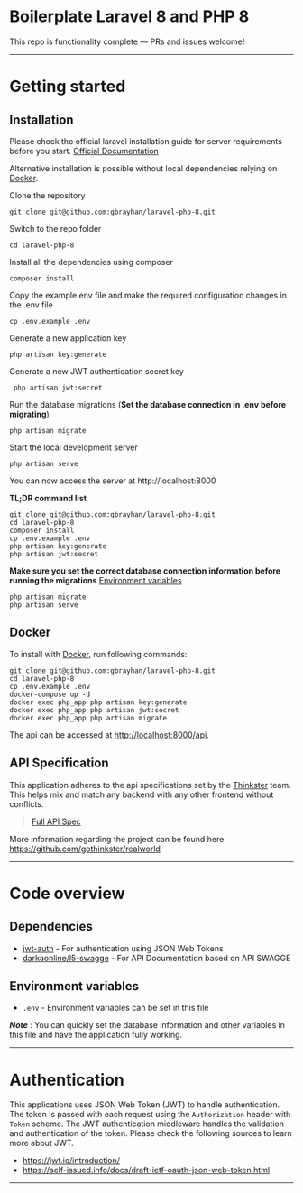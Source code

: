 # Boilerplate Laravel 8 and PHP 8 

This repo is functionality complete — PRs and issues welcome!

----------

# Getting started

## Installation

Please check the official laravel installation guide for server requirements before you start. [Official Documentation](https://laravel.com/docs/5.4/installation#installation)

Alternative installation is possible without local dependencies relying on [Docker](#docker).

Clone the repository

    git clone git@github.com:gbrayhan/laravel-php-8.git

Switch to the repo folder

    cd laravel-php-8

Install all the dependencies using composer

    composer install

Copy the example env file and make the required configuration changes in the .env file

    cp .env.example .env

Generate a new application key

    php artisan key:generate

Generate a new JWT authentication secret key

     php artisan jwt:secret

Run the database migrations (**Set the database connection in .env before migrating**)

    php artisan migrate

Start the local development server

    php artisan serve

You can now access the server at http://localhost:8000

**TL;DR command list**

    git clone git@github.com:gbrayhan/laravel-php-8.git
    cd laravel-php-8
    composer install
    cp .env.example .env
    php artisan key:generate
    php artisan jwt:secret


**Make sure you set the correct database connection information before running the migrations** [Environment variables](#environment-variables)

    php artisan migrate
    php artisan serve

## Docker

To install with [Docker](https://www.docker.com), run following commands:

```
git clone git@github.com:gbrayhan/laravel-php-8.git
cd laravel-php-8
cp .env.example .env
docker-compose up -d
docker exec php_app php artisan key:generate
docker exec php_app php artisan jwt:secret
docker exec php_app php artisan migrate
```

The api can be accessed at [http://localhost:8000/api](http://localhost:8000/api).

## API Specification

This application adheres to the api specifications set by the [Thinkster](https://github.com/gothinkster) team. This helps mix and match any backend with any other frontend without conflicts.

> [Full API Spec](https://github.com/gothinkster/realworld/tree/master/api)

More information regarding the project can be found here https://github.com/gothinkster/realworld

----------

# Code overview

## Dependencies

- [jwt-auth](https://github.com/tymondesigns/jwt-auth) - For authentication using JSON Web Tokens
- [darkaonline/l5-swagge](https://github.com/darkaonline/l5-swagge) - For API Documentation based on API SWAGGE

## Environment variables

- `.env` - Environment variables can be set in this file

***Note*** : You can quickly set the database information and other variables in this file and have the application fully working.

----------
# Authentication

This applications uses JSON Web Token (JWT) to handle authentication. The token is passed with each request using the `Authorization` header with `Token` scheme. The JWT authentication middleware handles the validation and authentication of the token. Please check the following sources to learn more about JWT.

- https://jwt.io/introduction/
- https://self-issued.info/docs/draft-ietf-oauth-json-web-token.html

----------
